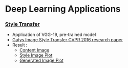 # Deep Learning Applications

### [Style Transfer](https://github.com/soumya74/deep_learning/tree/main/style_transfer)
- Application of VGG-19, pre-trained model
- [Gatys Image Style Transfer CVPR 2016 research paper](https://www.cv-foundation.org/openaccess/content_cvpr_2016/papers/Gatys_Image_Style_Transfer_CVPR_2016_paper.pdf)
- Result :
  - [Content Image](https://github.com/soumya74/deep_learning/blob/main/style_transfer/content.jpg)
  - [Style Image Plot](https://github.com/soumya74/deep_learning/blob/main/style_transfer/style_plot.png)
  - [Generated Image Plot](https://github.com/soumya74/deep_learning/blob/main/style_transfer/gen_image.png)

